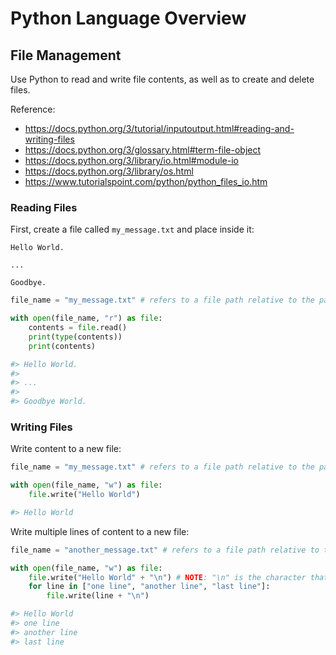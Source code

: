 # Python Language Overview

## File Management

Use Python to read and write file contents, as well as to create and delete files.

Reference:

 + https://docs.python.org/3/tutorial/inputoutput.html#reading-and-writing-files
 + https://docs.python.org/3/glossary.html#term-file-object
 + https://docs.python.org/3/library/io.html#module-io
 + https://docs.python.org/3/library/os.html
 + https://www.tutorialspoint.com/python/python_files_io.htm

### Reading Files

First, create a file called `my_message.txt` and place inside it:

    Hello World.

    ...

    Goodbye.

```python
file_name = "my_message.txt" # refers to a file path relative to the path of your your script. this example refers to a file in the same directory.

with open(file_name, "r") as file:
    contents = file.read()
    print(type(contents))
    print(contents)

#> Hello World.
#>
#> ...
#>
#> Goodbye World.
```

### Writing Files

Write content to a new file:

```python
file_name = "my_message.txt" # refers to a file path relative to the path of your your script. this example refers to a file in the same directory.

with open(file_name, "w") as file:
    file.write("Hello World")

#> Hello World
```

Write multiple lines of content to a new file:

```python
file_name = "another_message.txt" # refers to a file path relative to the path of your your script. this example refers to a file in the same directory.

with open(file_name, "w") as file:
    file.write("Hello World" + "\n") # NOTE: "\n" is the character that represents a new line
    for line in ["one line", "another line", "last line"]:
        file.write(line + "\n")

#> Hello World
#> one line
#> another line
#> last line
```
